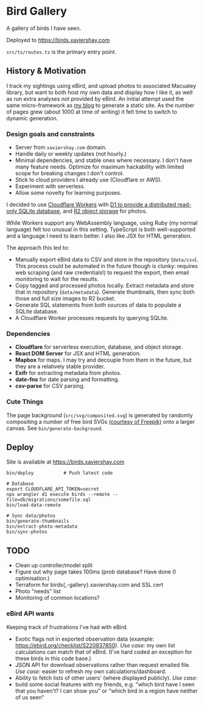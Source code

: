 # Bird Gallery

A gallery of birds I have seen.

Deployed to https://birds.xaviershay.com

`src/ts/routes.ts` is the primary entry point.

## History & Motivation

I track my sightings using eBird, and upload photos to associated Macualey
library, but want to both host my own data and display how I like it, as well as
run extra analyses not provided by eBird. An initial attempt used the same
micro-framework as [my blog](https://github.com/xaviershay/blog-v2) to generate
a static site. As the number of pages grew (about 1000 at time of writing) it
felt time to switch to dynamic generation.

### Design goals and constraints

- Server from `xaviershay.com` domain.
- Handle daily or weekly updates (not hourly.)
- Minimal dependencies, and stable ones where necessary. I don't have
  many feature needs. Optimize for maximum hackability with limited scope for
  breaking changes I don't control.
- Stick to cloud providers I already use (Cloudflare or AWS).
- Experiment with serverless.
- Allow _some_ novelty for learning purposes.

I decided to use [Cloudflare Workers](https://workers.cloudflare.com/) with [D1
to provide a distributed read-only SQLite
database,](https://developers.cloudflare.com/d1/) and [R2 object
storage](https://www.cloudflare.com/developer-platform/products/r2/) for photos.

While Workers support any WebAssembly language, using Ruby (my normal language)
felt too unusual in this setting. TypeScript is both well-supported and a
language I need to learn better. I also like JSX for HTML generation.

The approach this led to:

- Manually export eBird data to CSV and store in the repository (`data/csv`). This process could be automated in the future though is clunky: requires web scraping (and raw credentials!) to request the export, then email monitoring to wait for the results.
- Copy tagged and processed photos locally. Extract metadata and store that in repository (`data/metadata`). Generate thumbnails, then sync both those and full size images to R2 bucket.
- Generate SQL statements from both sources of data to populate a SQLite database.
- A Cloudflare Worker processes requests by querying SQLite.

### Dependencies

- **Cloudflare** for serverless execution, database, and object storage.
- **React DOM Server** for JSX and HTML generation.
- **Mapbox** for maps. I may try and decouple from them in the future, but they
  are a relatively stable provider.
- **Exifr** for extracting metadata from photos.
- **date-fns** for date parsing and formatting.
- **csv-parse** for CSV parsing.

### Cute Things

The page background (`src/svg/composited.svg`) is generated by randomly
compositing a number of free bird SVGs [(courtesy of
Freepik)](https://www.freepik.com/free-vector/birds-silhouettes-collection_907524.htm)
onto a larger canvas. See `bin/generate-background`.

## Deploy

Site is available at https://birds.xaviershay.com

    bin/deploy           # Push latest code

    # Database
    export CLOUDFLARE_API_TOKEN=secret
    npx wrangler d1 execute birds --remote --file=db/migrations/somefile.sql
    bin/load-data-remote

    # Sync data/photos
    bin/generate-thumbnails
    bin/extract-photo-metadata
    bin/sync-photos

## TODO

- Clean up controller/model split
- Figure out why page takes 100ms (prob database? Have done 0 optimisation.)
- Terraform for birds{,-gallery}.xaviershay.com and SSL cert
- Photo "needs" list
- Monitoring of common locations?

### eBird API wants

Keeping track of frustrations I've had with eBird.

- Exotic flags not in exported observation data (example:
  https://ebird.org/checklist/S220837850). _Use case:_ my own list calculations
  can match that of eBird. (I've hard coded an exception for these birds in this code base.)
- JSON API for download observations rather than request emailed file. _Use
  case:_ easier to refresh my own calculations/dashboard.
- Ability to fetch lists of other users' (where displayed publicly). _Use case:_
- build some social features with my friends, e.g. "which bird have I seen that
  you haven't? I can show you" or "which bird in a region have neither of us
  seen"
